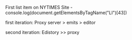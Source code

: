 First list item on NYTIMES Site - console.log(document.getElementsByTagName("LI")[43])

first iteration:
Proxy server > emits > editor

second iteration:
Edistory >> proxy
